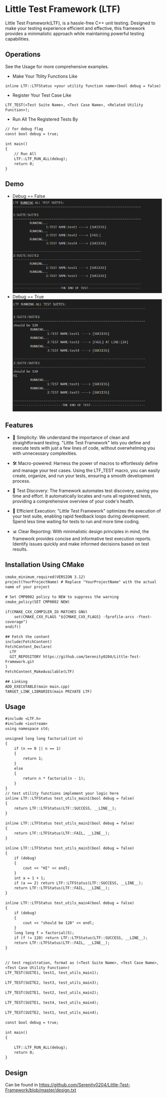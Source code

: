 
# Little Test Framework (LTF)
Little Test Framework(LTF), is a hassle-free C++ unit testing. Designed to make your testing experience efficient and effective, this framework provides a minimalistic approach while maintaining powerful testing capabilities.


## Operations
See the Usage for more comprehensive examples.
* Make Your Ttility Functions Like 
```
inline LTF::LTFStatus <your utility function name>(bool debug = false)
```
* Register Your Test Case Like
```
LTF_TEST(<Test Suite Name>, <Test Case Name>, <Related Utility Function>);
```
* Run All The Registered Tests By
```
// for debug flag
const bool debug = true;

int main()
{
    // Run All
    LTF::LTF_RUN_ALL(debug);
    return 0;
}
```


## Demo
- Debug == False
![false.png](./demo/false.png)
- Debug == True
![false.png](./demo/true.png)



## Features
- 🧪 Simplicity: We understand the importance of clean and straightforward testing. "Little Test Framework" lets you define and execute tests with just a few lines of code, without overwhelming you with unnecessary complexities.

- 🛠️ Macro-powered: Harness the power of macros to effortlessly define and manage your test cases. Using the LTF_TEST macro, you can easily create, organize, and run your tests, ensuring a smooth development process.

- 📜 Test Discovery: The framework automates test discovery, saving you time and effort. It automatically locates and runs all registered tests, providing a comprehensive overview of your code's health.

- 🚀 Efficient Execution: "Little Test Framework" optimizes the execution of your test suite, enabling rapid feedback loops during development. Spend less time waiting for tests to run and more time coding.

- 📊 Clear Reporting: With minimalistic design principles in mind, the framework provides concise and informative test execution reports. Identify issues quickly and make informed decisions based on test results.




## Installation Using CMake
```
cmake_minimum_required(VERSION 3.12)
project(YourProjectName) # Replace "YourProjectName" with the actual name of your project

# Set CMP0002 policy to NEW to suppress the warning
cmake_policy(SET CMP0002 NEW)

if(CMAKE_CXX_COMPILER_ID MATCHES GNU)
    set(CMAKE_CXX_FLAGS "${CMAKE_CXX_FLAGS} -fprofile-arcs -ftest-coverage")
endif()

## Fetch the content
include(FetchContent)
FetchContent_Declare(
  LTF
  GIT_REPOSITORY https://github.com/Serenity0204/Little-Test-Framework.git
)
FetchContent_MakeAvailable(LTF)

## Linking
ADD_EXECUTABLE(main main.cpp)
TARGET_LINK_LIBRARIES(main PRIVATE LTF)
```



## Usage
```
#include <LTF.h>
#include <iostream>
using namespace std;

unsigned long long factorial(int n)
{
    if (n == 0 || n == 1)
    {
        return 1;
    }
    else
    {
        return n * factorial(n - 1);
    }
}
// test utility functions implement your logic here
inline LTF::LTFStatus test_utils_main1(bool debug = false)
{
    return LTF::LTFStatus(LTF::SUCCESS, __LINE__);
}

inline LTF::LTFStatus test_utils_main2(bool debug = false)
{
    return LTF::LTFStatus(LTF::FAIL, __LINE__);
}

inline LTF::LTFStatus test_utils_main3(bool debug = false)
{
    if (debug)
    {
        cout << "HI" << endl;
    }
    int a = 1 + 1;
    if (a == 2) return LTF::LTFStatus(LTF::SUCCESS, __LINE__);
    return LTF::LTFStatus(LTF::FAIL, __LINE__);
}

inline LTF::LTFStatus test_utils_main4(bool debug = false)
{
    if (debug)
    {
        cout << "should be 120" << endl;
    }
    long long f = factorial(5);
    if (f != 120) return LTF::LTFStatus(LTF::SUCCESS, __LINE__);
    return LTF::LTFStatus(LTF::FAIL, __LINE__);
}


// test registration, format as (<Test Suite Name>, <Test Case Name>, <Test Case Utility Function>)
LTF_TEST(SUITE1, test1, test_utils_main1);

LTF_TEST(SUITE2, test3, test_utils_main3);

LTF_TEST(SUITE1, test2, test_utils_main2);

LTF_TEST(SUITE1, test4, test_utils_main4);

LTF_TEST(SUITE2, test1, test_utils_main4);

const bool debug = true;

int main()
{

    LTF::LTF_RUN_ALL(debug);
    return 0;
}
```


## Design
Can be found in https://github.com/Serenity0204/Little-Test-Framework/blob/master/design.txt




